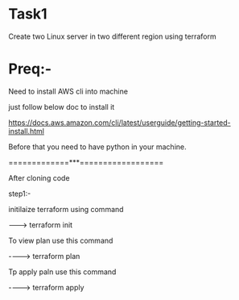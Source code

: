 # Task1
Create two Linux server in two different region using terraform

Preq:-
==========

Need to install AWS cli into machine 

just follow below doc to install it

https://docs.aws.amazon.com/cli/latest/userguide/getting-started-install.html

Before that you need to have python in your machine.

=============***==================

After cloning code 

step1:-

initilaize terraform using command

---> terraform init

To view plan use this command

----> terraform plan


Tp apply paln use this command 

----> terraform apply


